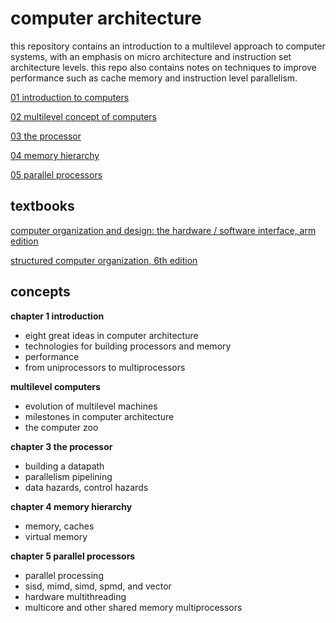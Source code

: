 # computer architecture

this repository contains an introduction to a multilevel approach to computer systems, with an emphasis on micro architecture and instruction set architecture levels.  this repo also contains notes on techniques to improve performance such as cache memory and instruction level parallelism.

[01  introduction to computers](./notes/01-introduction.md)

[02  multilevel concept of computers](./notes/02-multilevel.md)

[03  the processor](./notes/03-processor.md)

[04  memory hierarchy](./notes/04-memory.md)

[05  parallel processors](./notes/05-parallel.md)

##  textbooks

[computer organization and design: the hardware / software interface, arm edition](./info/01-book.pdf) 

[structured computer organization, 6th edition](./info/00-book.pdf)

##  concepts

**chapter 1 introduction**

-  eight great ideas in computer architecture
-  technologies for building processors and memory
-  performance
-  from uniprocessors to multiprocessors

**multilevel computers**

-  evolution of multilevel machines
-  milestones in computer architecture
-  the computer zoo

**chapter 3  the processor**

-  building a datapath
-  parallelism pipelining
-  data hazards, control hazards

**chapter 4 memory hierarchy**

-  memory, caches
-  virtual memory

**chapter 5 parallel processors**

-  parallel processing
-  sisd, mimd, simd, spmd, and vector
-  hardware multithreading
-  multicore and other shared memory multiprocessors
